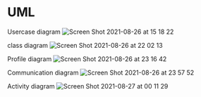# UML
Usercase diagram
![Screen Shot 2021-08-26 at 15 18 22](https://user-images.githubusercontent.com/89398402/130934219-965607dc-9f2a-4616-a50c-450c0fc75047.png)

class diagram
![Screen Shot 2021-08-26 at 22 02 13](https://user-images.githubusercontent.com/89398402/130988384-a660030a-9af0-4922-8b3b-84ca6c3f69d8.png)

Profile diagram
![Screen Shot 2021-08-26 at 23 16 42](https://user-images.githubusercontent.com/89398402/130998794-15ddf295-89e2-4f5e-b57a-341ddc190516.png)

Communication diagram
![Screen Shot 2021-08-26 at 23 57 52](https://user-images.githubusercontent.com/89398402/131004544-e90c4931-6ed8-40c4-a394-2f709a36fbcf.png)

Activity diagram
![Screen Shot 2021-08-27 at 00 11 29](https://user-images.githubusercontent.com/89398402/131006303-e6c97a13-09c1-41a3-9665-110587f8422a.png)




